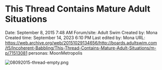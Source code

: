 # This Thread Contains Mature Adult Situations

Date: September 8, 2015 7:48 AM
Forum/site: Adult Swim
Created by: Mona
Created time: September 14, 2023 6:10 PM
Last edited by: Mona
URL: https://web.archive.org/web/20151029134656/http://boards.adultswim.com/t5/Incoherent-Babbling/This-Thread-Contains-Mature-Adult-Situations/m-p/71513081
personas: MoonMetropolis

![08092015-thread-empty.png](This%20Thread%20Contains%20Mature%20Adult%20Situations%20ff82cdc03d1046c29b11caea54e1ea57/08092015-thread-empty.png)